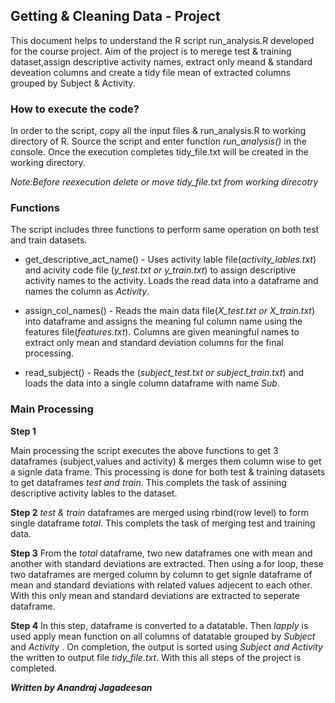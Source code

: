 ## Getting & Cleaning Data - Project


This document helps to understand the R script run_analysis.R developed for the course project. Aim of the project is to merege test & training dataset,assign descriptive activity names, extract only meand & standard deveation columns and create a tidy file mean of extracted columns grouped by Subject & Activity.

### How to execute the code?

In order to the script, copy all the input files & run_analysis.R to working directory of R. Source the script and enter function *run_analysis()* in the console. Once the execution completes tidy_file.txt will be created in the working directory.

*Note:Before reexecution delete or move tidy_file.txt from working direcotry*

### Functions

The script includes three functions to perform same operation on both test and train datasets.

* get_descriptive_act_name() - Uses activity lable file(*activity_lables.txt*) and acivity code file (*y_test.txt or y_train.txt*) to assign descriptive activity names to the activity. Loads the read data into a dataframe and names the column as *Activity*.

* assign_col_names() - Reads the main data file(*X_test.txt or X_train.txt*) into dataframe and assigns the meaning ful column name using the features file(*features.txt*). Columns are given meaningful names to extract only mean and standard deviation columns for the final processing.

* read_subject() - Reads the (*subject_test.txt or subject_train.txt*) and loads the data into a single column dataframe with name *Sub*.


### Main Processing

**Step 1**

Main processing the script executes the above functions to get 3 dataframes (subject,values and activity) & merges them column wise to get a signle data frame. This processing is done for both test & training datasets to get dataframes *test and train*. This complets the task of assining descriptive activity lables to the dataset.

**Step 2**
*test & train* dataframes are merged using rbind(row level) to form single dataframe *total*. This complets the task of merging test and training data.

**Step 3**
From the *total* dataframe, two new dataframes one with mean and another with standard deviations are extracted. Then using a for loop, these two dataframes are merged column by column to get signle dataframe of mean and standard deviations with related values adjecent to each other. With this only mean and standard deviations are extracted to seperate dataframe.

**Step 4**
In this step, dataframe is converted to a datatable. Then *lapply* is used apply mean function on all columns of datatable grouped by *Subject* and *Activity* . On completion, the output is sorted using *Subject and Activity* the written to output file *tidy_file.txt*. With this all steps of the project is completed.


***Written by Anandraj Jagadeesan***

